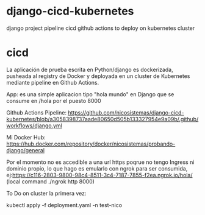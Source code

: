 # django-cicd-kubernetes
django project pipeline cicd github actions to deploy on kubernetes cluster
# cicd
La aplicación de prueba escrita en Python/django es dockerizada, pusheada al registry de Docker y deployada en un cluster de Kubernetes mediante pipeline en Github Actions.

App: es una simple aplicacion tipo "hola mundo" en Django que se consume en /hola por el puesto 8000

Github Actions Pipeline: https://github.com/nicosistemas/django-cicd-kubernetes/blob/a3058398737aade80650d505b133327954e9a09b/.github/workflows/django.yml

Mi Docker Hub: https://hub.docker.com/repository/docker/nicosistemas/probando-django/general

Por el momento no es accedible a una url https poqrue no tengo Ingress ni dominio propio, lo que hago es emularlo con ngrok para ser consumida,
ej:https://c116-2803-9800-98c4-8511-3c4-7187-7855-f2ea.ngrok.io/hola/   (local command ./ngrok http 8000)


To Do on cluster la primera vez:

kubectl apply -f deployment.yaml -n test-nico
